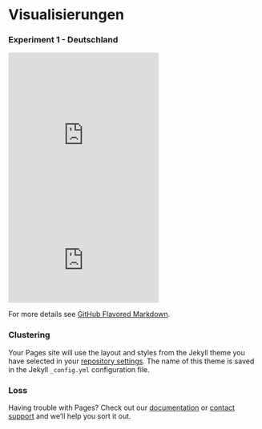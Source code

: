 # Visualisierungen

### Experiment 1 - Deutschland

<embed src="https://f-gross.github.io/pdf/Visualisation/T1Germany/Visualization_onehot_k_3Dim_all_Classes.pdf"  height="350" type="application/pdf" />

<embed src="https://f-gross.github.io/pdf/Visualisation/T1Germany/Visualization_onehot_kv_3Dim_all_Classes.pdf"  >




For more details see [GitHub Flavored Markdown](https://guides.github.com/features/mastering-markdown/).

### Clustering

Your Pages site will use the layout and styles from the Jekyll theme you have selected in your [repository settings](https://github.com/f-gross/f-gross.github.io/settings). The name of this theme is saved in the Jekyll `_config.yml` configuration file.

### Loss

Having trouble with Pages? Check out our [documentation](https://docs.github.com/categories/github-pages-basics/) or [contact support](https://github.com/contact) and we’ll help you sort it out.
